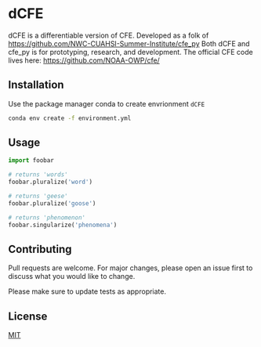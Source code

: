 # dCFE
dCFE is a differentiable version of CFE. 
Developed as a folk of https://github.com/NWC-CUAHSI-Summer-Institute/cfe_py
Both dCFE and cfe_py is for prototyping, research, and development.
The official CFE code lives here: https://github.com/NOAA-OWP/cfe/

## Installation

Use the package manager conda to create envrionment ```dCFE```

```bash
conda env create -f environment.yml
```

## Usage

```python
import foobar

# returns 'words'
foobar.pluralize('word')

# returns 'geese'
foobar.pluralize('goose')

# returns 'phenomenon'
foobar.singularize('phenomena')
```

## Contributing

Pull requests are welcome. For major changes, please open an issue first
to discuss what you would like to change.

Please make sure to update tests as appropriate.

## License

[MIT](https://choosealicense.com/licenses/mit/)